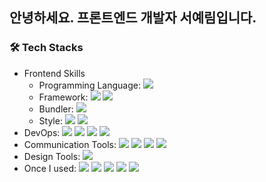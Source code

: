 ## 안녕하세요. 프론트엔드 개발자 서예림입니다.

### 🛠️ Tech Stacks
- Frontend Skills
  - Programming Language: <img src="https://img.shields.io/badge/JavaScript-F7DF1E?style=flat&logo=javascript&logoColor=white"/> <!--<img src="https://img.shields.io/badge/TypeScript-3178C6?style=flat&logo=typescript&logoColor=white"/>-->
  - Framework: <img src="https://img.shields.io/badge/Vue.js-4FC08D?style=flat&logo=vue.js&logoColor=white"/> <img src="https://img.shields.io/badge/React-61DAFB?style=flat&logo=react&logoColor=white"/>
  - Bundler: <img src="https://img.shields.io/badge/Webpack-8DD6F9?style=flat&logo=webpack&logoColor=white"/>
  - Style: <img src="https://img.shields.io/badge/Sass-CC6699?style=flat&logo=sass&logoColor=white"/> <img src="https://img.shields.io/badge/Tailwind CSS-06B6D4?style=flat&logo=tailwind css&logoColor=white"/>
- DevOps: <img src="https://img.shields.io/badge/Amazon AWS-232F3E?style=flat&logo=amazon aws&logoColor=white"/> <img src="https://img.shields.io/badge/NGINX-009639?style=flat&logo=nginx&logoColor=white"/> <img src="https://img.shields.io/badge/Linux-FCC624?style=flat&logo=linux&logoColor=white"/> <img src="https://img.shields.io/badge/Docker-2496ED?style=flat&logo=docker&logoColor=white"/>
- Communication Tools: <img src="https://img.shields.io/badge/Slack-4A154B?style=flat&logo=slack&logoColor=white"/> <img src="https://img.shields.io/badge/Notion-000000?style=flat&logo=notion&logoColor=white"/> <img src="https://img.shields.io/badge/Microsoft Teams-7C7FE6?style=flat&logoColor=white"/> <img src="https://img.shields.io/badge/JANDI-4DC472?style=flat&logoColor=white"/>
- Design Tools: <img src="https://img.shields.io/badge/Figma-F24E1E?style=flat&logo=figma&logoColor=white"/>
- Once I used: <img src="https://img.shields.io/badge/Java-2F7397?style=flat&logo=java&logoColor=white"/> <img src="https://img.shields.io/badge/Spring-6DB33F?style=flat&logo=spring&logoColor=white"/> <img src="https://img.shields.io/badge/Python-3776AB?style=flat&logo=python&logoColor=white"/> <img src="https://img.shields.io/badge/C++-00599C?style=flat&logo=C%2B%2B&logoColor=white"/> <img src="https://img.shields.io/badge/MySQL-4479A1?style=flat&logo=mysql&logoColor=white"/>
